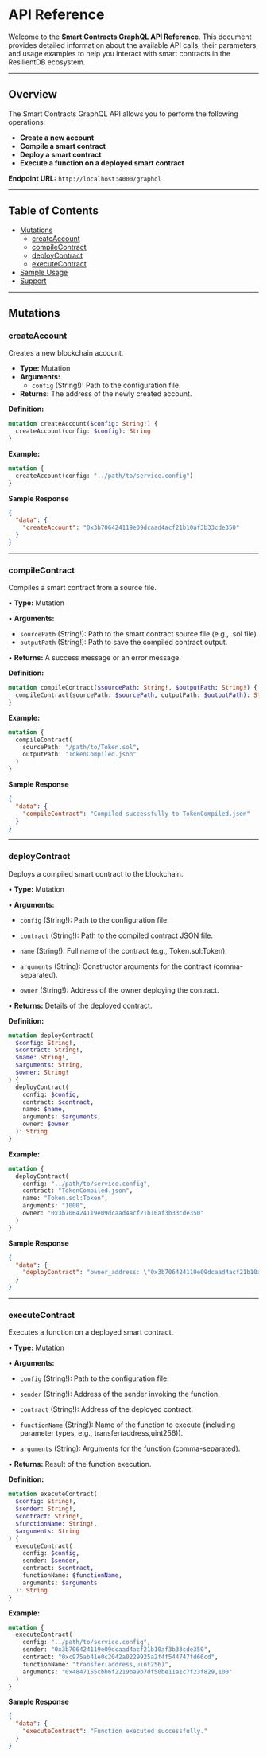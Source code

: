 
# API Reference

Welcome to the **Smart Contracts GraphQL API Reference**. This document provides detailed information about the available API calls, their parameters, and usage examples to help you interact with smart contracts in the ResilientDB ecosystem.

---

## **Overview**

The Smart Contracts GraphQL API allows you to perform the following operations:

- **Create a new account**
- **Compile a smart contract**
- **Deploy a smart contract**
- **Execute a function on a deployed smart contract**

**Endpoint URL:** `http://localhost:4000/graphql`

---

## **Table of Contents**

- [Mutations](#mutations)
  - [createAccount](#createaccount)
  - [compileContract](#compilecontract)
  - [deployContract](#deploycontract)
  - [executeContract](#executecontract)
- [Sample Usage](#sample-usage)
- [Support](#support)

---

## **Mutations**

### **createAccount**

Creates a new blockchain account.

- **Type:** Mutation
- **Arguments:**
	* `config` (String!): Path to the configuration file.
- **Returns:** The address of the newly created account.

**Definition:**

```graphql
mutation createAccount($config: String!) {
  createAccount(config: $config): String
}
```
**Example:**
```graphql
mutation {
  createAccount(config: "../path/to/service.config")
}
```
**Sample Response**
```json
{
  "data": {
    "createAccount": "0x3b706424119e09dcaad4acf21b10af3b33cde350"
  }
}
```
---
### **compileContract**

Compiles a smart contract from a source file.

•  **Type:** Mutation

•  **Arguments:**
* `sourcePath` (String!): Path to the smart contract source file (e.g., .sol file).
* `outputPath` (String!): Path to save the compiled contract output.

•  **Returns:** A success message or an error message.

**Definition:**

```graphql
mutation compileContract($sourcePath: String!, $outputPath: String!) {
  compileContract(sourcePath: $sourcePath, outputPath: $outputPath): String
}
```
**Example:**
```graphql
mutation {
  compileContract(
    sourcePath: "/path/to/Token.sol",
    outputPath: "TokenCompiled.json"
  )
}
```
**Sample Response**
```json
{
  "data": {
    "compileContract": "Compiled successfully to TokenCompiled.json"
  }
}
```

---
### **deployContract**

Deploys a compiled smart contract to the blockchain.

•  **Type:** Mutation

•  **Arguments:**

* `config` (String!): Path to the configuration file.

*  `contract` (String!): Path to the compiled contract JSON file.

*  `name` (String!): Full name of the contract (e.g., Token.sol:Token).

*  `arguments` (String): Constructor arguments for the contract (comma-separated).

*  `owner` (String!): Address of the owner deploying the contract.

•  **Returns:** Details of the deployed contract.

**Definition:**

```graphql
mutation deployContract(
  $config: String!,
  $contract: String!,
  $name: String!,
  $arguments: String,
  $owner: String!
) {
  deployContract(
    config: $config,
    contract: $contract,
    name: $name,
    arguments: $arguments,
    owner: $owner
  ): String
}
```
**Example:**
```graphql
mutation {
  deployContract(
    config: "../path/to/service.config",
    contract: "TokenCompiled.json",
    name: "Token.sol:Token",
    arguments: "1000",
    owner: "0x3b706424119e09dcaad4acf21b10af3b33cde350"
  )
}
```
**Sample Response**
```json
{
  "data": {
    "deployContract": "owner_address: \"0x3b706424119e09dcaad4acf21b10af3b33cde350\"\ncontract_address: \"0xc975ab41e0c2042a0229925a2f4f544747fd66cd\"\ncontract_name: \"Token.sol:Token\""
  }
}
```
---
### **executeContract**

Executes a function on a deployed smart contract.

•  **Type:** Mutation

•  **Arguments:**

*  `config` (String!): Path to the configuration file.

*  `sender` (String!): Address of the sender invoking the function.

*  `contract` (String!): Address of the deployed contract.

*  `functionName` (String!): Name of the function to execute (including parameter types, e.g., transfer(address,uint256)).

*  `arguments` (String): Arguments for the function (comma-separated).

•  **Returns:** Result of the function execution.


**Definition:**

```graphql
mutation executeContract(
  $config: String!,
  $sender: String!,
  $contract: String!,
  $functionName: String!,
  $arguments: String
) {
  executeContract(
    config: $config,
    sender: $sender,
    contract: $contract,
    functionName: $functionName,
    arguments: $arguments
  ): String
}
```
**Example:**
```graphql
mutation {
  executeContract(
    config: "../path/to/service.config",
    sender: "0x3b706424119e09dcaad4acf21b10af3b33cde350",
    contract: "0xc975ab41e0c2042a0229925a2f4f544747fd66cd",
    functionName: "transfer(address,uint256)",
    arguments: "0x4847155cbb6f2219ba9b7df50be11a1c7f23f829,100"
  )
}
```
**Sample Response**
```json
{
  "data": {
    "executeContract": "Function executed successfully."
  }
}
```
